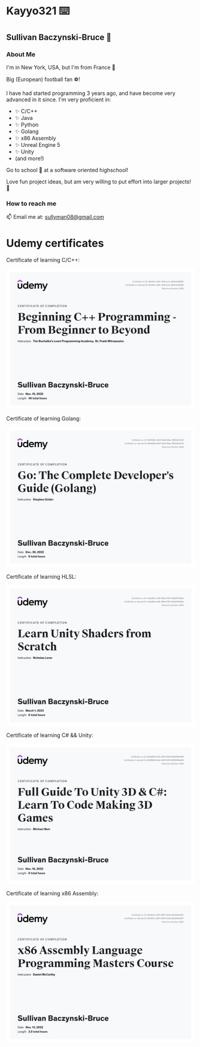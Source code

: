 <!--
**Kayyo321/Kayyo321** is a ✨ _special_ ✨ repository because its `README.md` (this file) appears on your GitHub profile.

Here are some ideas to get you started:

- 🔭 I’m currently working on ...
- 🌱 I’m currently learning ...
- 👯 I’m looking to collaborate on ...
- 🤔 I’m looking for help with ...
- 💬 Ask me about ...
- 📫 How to reach me: ...
- 😄 Pronouns: ...
- ⚡ Fun fact: ...
-->

# Kayyo321 ⌨️
## Sullivan Baczynski-Bruce 👋

### About Me

I'm in New York, USA, but I'm from France 🗼

Big (European) football fan ⚽!

I have had started programming 3 years ago, and have become very advanced in it since.
I'm very proficient in:
  * ✨ C/C++
  * ✨ Java
  * ✨ Python
  * ✨ Golang
  * ✨ x86 Assembly
  * ✨ Unreal Engine 5
  * ✨ Unity
  * (and more!)
  
Go to school 🏫 at a software oriented highschool!

Love fun project ideas, but am very willing to put effort into larger projects! 💪

### How to reach me

📫 Email me at: sullyman08@gmail.com

# Udemy certificates

Certificate of learning C/C++:

![C++ Certificate](readmeImgs/C++.jpg)

Certificate of learning Golang:

![Golang Certificate](readmeImgs/Golang.jpg)

Certificate of learning HLSL:

![HLSL Certificate](readmeImgs/HLSL.jpg)

Certificate of learning C# && Unity:

![C# & Unity Certificate](readmeImgs/UnityCS.jpg)

Certificate of learning x86 Assembly:

![x86 Assembly Certificate](readmeImgs/x86.jpg)

